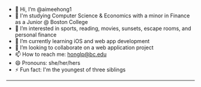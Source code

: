 - 👋 Hi, I’m @aimeehong1
- 📖 I'm studying Computer Science & Economics with a minor in Finance as a Junior @ Boston College
- 👀 I’m interested in sports, reading, movies, sunsets, escape rooms, and personal finance
- 🌱 I’m currently learning iOS and web app development
- 💞️ I’m looking to collaborate on a web application project
- 📫 How to reach me: honglp@bc.edu
- 😄 Pronouns: she/her/hers
- ⚡ Fun fact: I'm the youngest of three siblings

<!---
aimeehong1/aimeehong1 is a ✨ special ✨ repository because its `README.md` (this file) appears on your GitHub profile.
You can click the Preview link to take a look at your changes.
--->
<hr>

<!-- [![Anurag's GitHub stats](https://github-readme-stats.vercel.app/api?username=aimeehong1)](https://github.com/anuraghazra/github-readme-stats) -->
